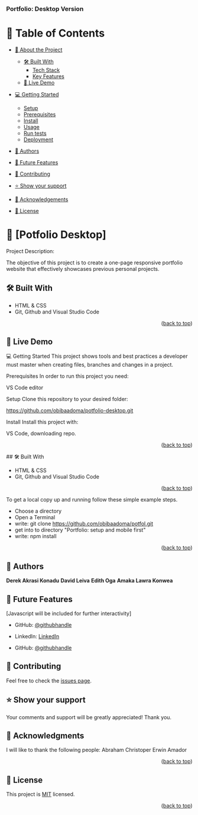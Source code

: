 <h3><b>Portfolio: Desktop Version</b></h3>

# 📗 Table of Contents

- [📖 About the Project](#about-project)
  - [🛠 Built With](#built-with)
    - [Tech Stack](#tech-stack)
    - [Key Features](#key-features)
  - [🚀 Live Demo](#live-demo)
- [💻 Getting Started](#getting-started)
  - [Setup](#setup)
  - [Prerequisites](#prerequisites)
  - [Install](#install)
  - [Usage](#usage)
  - [Run tests](#run-tests)
  - [Deployment](#triangular_flag_on_post-deployment)
- [👥 Authors](#authors)
- [🔭 Future Features](#future-features)
- [🤝 Contributing](#contributing)
- [⭐️ Show your support](#support)
- [🙏 Acknowledgements](#acknowledgements)

- [📝 License](#license)


# 📖 [Potfolio Desktop] <a name="about-project"></a>

Project Description:

The objective of this project is to create a one-page responsive portfolio website that effectively showcases previous personal projects.
## 🛠 Built With <a name="built-with"></a>

- HTML & CSS
- Git, Github and Visual Studio Code

<p align="right">(<a href="#readme-top">back to top</a>)</p>

## 🚀 Live Demo <a name="not available"></a>

💻 Getting Started
This project shows tools and best practices a developer must master when creating files, 
branches and changes in a project.

Prerequisites
In order to run this project you need:

VS Code editor

Setup
Clone this repository to your desired folder:

https://github.com/obibaadoma/potfolio-desktop.git

Install
Install this project with:

VS Code, downloading repo.

<p align="right">(<a href="#readme-top">back to top</a>)</p>
## 🛠 Built With <a name="built-with"></a>

- HTML & CSS
- Git, Github and Visual Studio Code

<p align="right">(<a href="#readme-top">back to top</a>)</p>


To get a local copy up and running follow these simple example steps.

- Choose a directory
- Open a Terminal
- write: git clone https://github.com/obibaadoma/potfol.git
- get into to directory "Portfolio: setup and mobile first"
- write: npm install

<p align="right">(<a href="#readme-top">back to top</a>)</p>

## 👥 Authors <a name="authors"></a>

  **Derek Akrasi Konadu**
       **David Leiva**
       **Edith Oga**
       **Amaka Lawra Konwea**

## 👥 Future Features <a name="authors"></a>
[Javascript will be included for further interactivity]


- GitHub: [@githubhandle](https://github.com/obibaadoma/)
- LinkedIn: [LinkedIn](https://www.linkedin.com/in/iderek-akrasi-konadu-187453151/)

- GitHub: [@githubhandle](https://www.linkedin.com/in/derek-akrasi-konadu-187453151)

## 🤝 Contributing <a name="contributor"></a>

Feel free to check the [issues page](../../issues/).

## ⭐️ Show your support <a name="support"></a>
  Your comments and support will be greatly appreciated! Thank you.

## 🙏 Acknowledgments <a name="acknowledgements"></a>
I will like to thank the following people:
  Abraham Christoper
  Erwin Amador

<p align="right">(<a href="#readme-top">back to top</a>)</p>


## 📝 License <a name="license"></a>

This project is [MIT](./LICENSE) licensed.


<p align="right">(<a href="#readme-top">back to top</a>)</p>